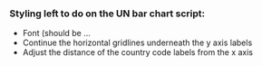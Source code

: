 ### Styling left to do on the UN bar chart script:
- Font (should be ...
- Continue the horizontal gridlines underneath the y axis labels
- Adjust the distance of the country code labels from the x axis
